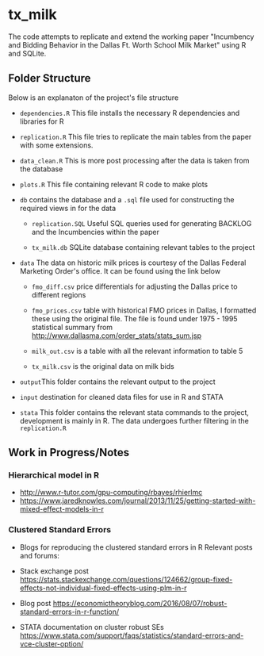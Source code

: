 # tx_milk

The code attempts to replicate and extend the working paper "Incumbency and Bidding Behavior in the Dallas Ft. Worth School Milk Market" using R and SQLite.

## Folder Structure

Below is an explanaton of the project's file structure

* `dependencies.R` This file installs the necessary R dependencies and libraries for R

* `replication.R` This file tries to replicate the main tables from the paper with some extensions.

* `data_clean.R` This is more post processing after the data is taken from the database

* `plots.R` This file containing relevant R code to make plots

* `db`
contains the database and a `.sql` file used for constructing the required views in for the data

	* `replication.SQL` Useful SQL queries used for generating BACKLOG and the Incumbencies within the paper

	* `tx_milk.db` SQLite database containing relevant tables to the project

* `data` The data on historic milk prices is courtesy of the Dallas Federal Marketing Order's office. It can be found using the link below

	* `fmo_diff.csv` price differentials for adjusting the Dallas price to different regions

	* `fmo_prices.csv` table with historical FMO prices in Dallas, I formatted these using the original file. The file is found under 1975 - 1995 statistical summary from http://www.dallasma.com/order_stats/stats_sum.jsp

	*  `milk_out.csv` is a table with all the relevant information to table 5

	* `tx_milk.csv` is the original data on milk bids

* `output`This folder contains the relevant output to the project

* `input` destination for cleaned data files for use in R and STATA

* `stata` This folder contains the relevant stata commands to the project, development is mainly in R. The data undergoes further filtering in the `replication.R`


## Work in Progress/Notes

### Hierarchical model in R
* http://www.r-tutor.com/gpu-computing/rbayes/rhierlmc
* https://www.jaredknowles.com/journal/2013/11/25/getting-started-with-mixed-effect-models-in-r

### Clustered Standard Errors
* Blogs for reproducing the clustered standard errors in R
Relevant posts and forums:

* Stack exchange post
https://stats.stackexchange.com/questions/124662/group-fixed-effects-not-individual-fixed-effects-using-plm-in-r

* Blog post
https://economictheoryblog.com/2016/08/07/robust-standard-errors-in-r-function/

* STATA documentation on cluster robust SEs
https://www.stata.com/support/faqs/statistics/standard-errors-and-vce-cluster-option/
